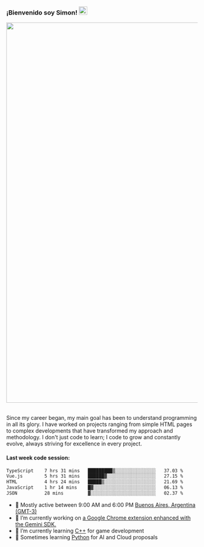 <h3 align="flex-start"><b>¡Bienvenido soy Simon!&nbsp;</b><img src="https://media.giphy.com/media/hvRJCLFzcasrR4ia7z/giphy.gif" width="22"></h3>

<section>
  <img src="https://raw.githubusercontent.com/saadeghi/saadeghi/master/dino.gif" width="1000">
</section>

<br>
<p>Since my career began, my main goal has been to understand programming in all its glory. I have worked on projects ranging from simple HTML pages to complex developments that have transformed my approach and methodology. I don't just code to learn; I code to grow and constantly evolve, always striving for excellence in every project.</p>

<h4><b>Last week code session: </b></h4>

<!--START_SECTION:waka-->

```txt
TypeScript    7 hrs 31 mins   █████████▒░░░░░░░░░░░░░░░   37.03 %
Vue.js        5 hrs 31 mins   ██████▓░░░░░░░░░░░░░░░░░░   27.15 %
HTML          4 hrs 24 mins   █████▒░░░░░░░░░░░░░░░░░░░   21.69 %
JavaScript    1 hr 14 mins    █▓░░░░░░░░░░░░░░░░░░░░░░░   06.13 %
JSON          28 mins         ▓░░░░░░░░░░░░░░░░░░░░░░░░   02.37 %
```

<!--END_SECTION:waka-->

- 🚩 Mostly active between 9:00 AM and 6:00 PM <a href=https://onlinealarmkur.com/world/es>Buenos Aires, Argentina (GMT-3)</a>
- 👷 I’m currently working on <a href=https://github.com/snapverse/gemini-snippet-monorepo>a Google Chrome extension enhanced with the Gemini SDK.</a>
- 👴 I’m currently learning <a href=https://images3.memedroid.com/images/UPLOADED755/65f2bce6734f6.webp>C++</a> for game development
- 🐍 Sometimes learning <a href=https://qph.cf2.quoracdn.net/main-qimg-4472b6229cb75bf66ab531f3ebd4f975-lq>Python</a> for AI and Cloud proposals
